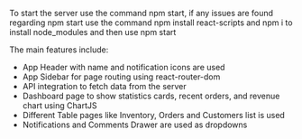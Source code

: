 To start the server use the command npm start, if any issues are found regarding npm start
use the command npm install react-scripts and npm i to install node_modules
and then use npm start

The main features include:
- App Header with name and notification icons are used
- App Sidebar for page routing using react-router-dom
- API integration to fetch data from the server
- Dashboard page to show statistics cards, recent orders, and revenue chart using ChartJS
- Different Table pages like Inventory, Orders and Customers list is used 
- Notifications and Comments Drawer are used as dropdowns


